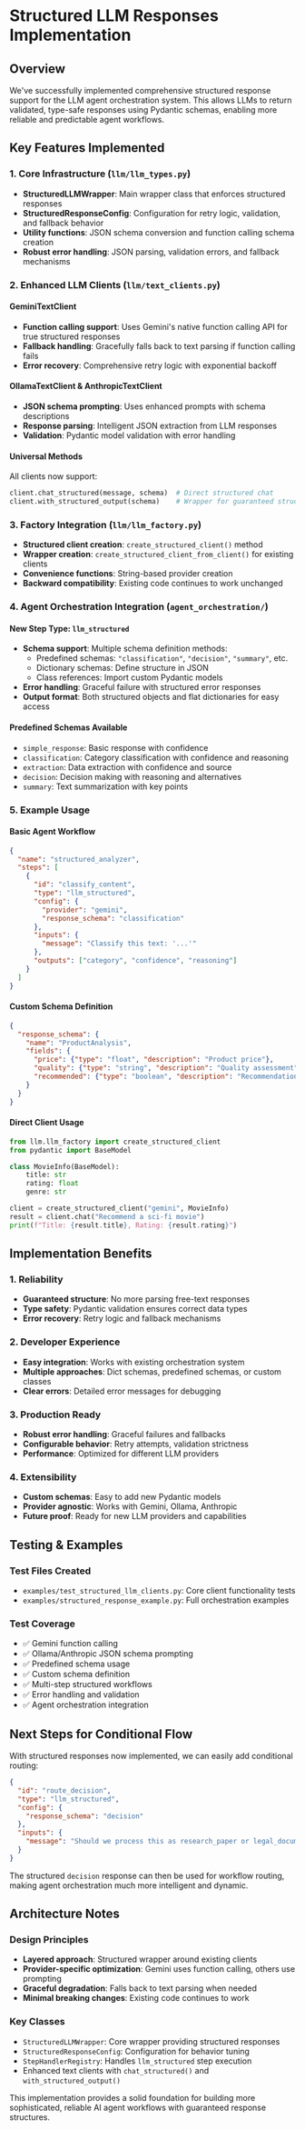 # Structured LLM Responses Implementation

## Overview

We've successfully implemented comprehensive structured response support for the LLM agent orchestration system. This allows LLMs to return validated, type-safe responses using Pydantic schemas, enabling more reliable and predictable agent workflows.

## Key Features Implemented

### 1. Core Infrastructure (`llm/llm_types.py`)
- **StructuredLLMWrapper**: Main wrapper class that enforces structured responses
- **StructuredResponseConfig**: Configuration for retry logic, validation, and fallback behavior
- **Utility functions**: JSON schema conversion and function calling schema creation
- **Robust error handling**: JSON parsing, validation errors, and fallback mechanisms

### 2. Enhanced LLM Clients (`llm/text_clients.py`)

#### GeminiTextClient
- **Function calling support**: Uses Gemini's native function calling API for true structured responses
- **Fallback handling**: Gracefully falls back to text parsing if function calling fails
- **Error recovery**: Comprehensive retry logic with exponential backoff

#### OllamaTextClient & AnthropicTextClient  
- **JSON schema prompting**: Uses enhanced prompts with schema descriptions
- **Response parsing**: Intelligent JSON extraction from LLM responses
- **Validation**: Pydantic model validation with error handling

#### Universal Methods
All clients now support:
```python
client.chat_structured(message, schema)  # Direct structured chat
client.with_structured_output(schema)    # Wrapper for guaranteed structure
```

### 3. Factory Integration (`llm/llm_factory.py`)
- **Structured client creation**: `create_structured_client()` method
- **Wrapper creation**: `create_structured_client_from_client()` for existing clients
- **Convenience functions**: String-based provider creation
- **Backward compatibility**: Existing code continues to work unchanged

### 4. Agent Orchestration Integration (`agent_orchestration/`)

#### New Step Type: `llm_structured`
- **Schema support**: Multiple schema definition methods:
  - Predefined schemas: `"classification"`, `"decision"`, `"summary"`, etc.
  - Dictionary schemas: Define structure in JSON
  - Class references: Import custom Pydantic models
- **Error handling**: Graceful failure with structured error responses
- **Output format**: Both structured objects and flat dictionaries for easy access

#### Predefined Schemas Available
- `simple_response`: Basic response with confidence
- `classification`: Category classification with confidence and reasoning  
- `extraction`: Data extraction with confidence and source
- `decision`: Decision making with reasoning and alternatives
- `summary`: Text summarization with key points

### 5. Example Usage

#### Basic Agent Workflow
```json
{
  "name": "structured_analyzer",
  "steps": [
    {
      "id": "classify_content",
      "type": "llm_structured",
      "config": {
        "provider": "gemini",
        "response_schema": "classification"
      },
      "inputs": {
        "message": "Classify this text: '...'"
      },
      "outputs": ["category", "confidence", "reasoning"]
    }
  ]
}
```

#### Custom Schema Definition
```json
{
  "response_schema": {
    "name": "ProductAnalysis", 
    "fields": {
      "price": {"type": "float", "description": "Product price"},
      "quality": {"type": "string", "description": "Quality assessment"},
      "recommended": {"type": "boolean", "description": "Recommendation"}
    }
  }
}
```

#### Direct Client Usage
```python
from llm.llm_factory import create_structured_client
from pydantic import BaseModel

class MovieInfo(BaseModel):
    title: str
    rating: float
    genre: str

client = create_structured_client("gemini", MovieInfo)
result = client.chat("Recommend a sci-fi movie")
print(f"Title: {result.title}, Rating: {result.rating}")
```

## Implementation Benefits

### 1. Reliability
- **Guaranteed structure**: No more parsing free-text responses
- **Type safety**: Pydantic validation ensures correct data types
- **Error recovery**: Retry logic and fallback mechanisms

### 2. Developer Experience  
- **Easy integration**: Works with existing orchestration system
- **Multiple approaches**: Dict schemas, predefined schemas, or custom classes
- **Clear errors**: Detailed error messages for debugging

### 3. Production Ready
- **Robust error handling**: Graceful failures and fallbacks
- **Configurable behavior**: Retry attempts, validation strictness
- **Performance**: Optimized for different LLM providers

### 4. Extensibility
- **Custom schemas**: Easy to add new Pydantic models
- **Provider agnostic**: Works with Gemini, Ollama, Anthropic
- **Future proof**: Ready for new LLM providers and capabilities

## Testing & Examples

### Test Files Created
- `examples/test_structured_llm_clients.py`: Core client functionality tests
- `examples/structured_response_example.py`: Full orchestration examples

### Test Coverage
- ✅ Gemini function calling
- ✅ Ollama/Anthropic JSON schema prompting  
- ✅ Predefined schema usage
- ✅ Custom schema definition
- ✅ Multi-step structured workflows
- ✅ Error handling and validation
- ✅ Agent orchestration integration

## Next Steps for Conditional Flow

With structured responses now implemented, we can easily add conditional routing:

```json
{
  "id": "route_decision", 
  "type": "llm_structured",
  "config": {
    "response_schema": "decision"
  },
  "inputs": {
    "message": "Should we process this as research_paper or legal_document?"
  }
}
```

The structured `decision` response can then be used for workflow routing, making agent orchestration much more intelligent and dynamic.

## Architecture Notes

### Design Principles
- **Layered approach**: Structured wrapper around existing clients
- **Provider-specific optimization**: Gemini uses function calling, others use prompting
- **Graceful degradation**: Falls back to text parsing when needed
- **Minimal breaking changes**: Existing code continues to work

### Key Classes
- `StructuredLLMWrapper`: Core wrapper providing structured responses
- `StructuredResponseConfig`: Configuration for behavior tuning
- `StepHandlerRegistry`: Handles `llm_structured` step execution
- Enhanced text clients with `chat_structured()` and `with_structured_output()`

This implementation provides a solid foundation for building more sophisticated, reliable AI agent workflows with guaranteed response structures.